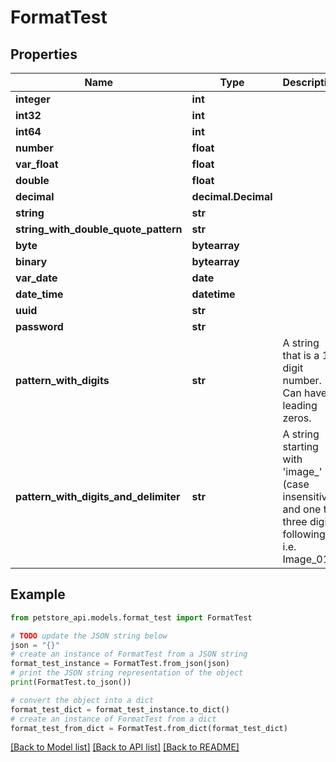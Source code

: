 # FormatTest


## Properties

Name | Type | Description | Notes
------------ | ------------- | ------------- | -------------
**integer** | **int** |  | [optional] 
**int32** | **int** |  | [optional] 
**int64** | **int** |  | [optional] 
**number** | **float** |  | 
**var_float** | **float** |  | [optional] 
**double** | **float** |  | [optional] 
**decimal** | **decimal.Decimal** |  | [optional] 
**string** | **str** |  | [optional] 
**string_with_double_quote_pattern** | **str** |  | [optional] 
**byte** | **bytearray** |  | [optional] 
**binary** | **bytearray** |  | [optional] 
**var_date** | **date** |  | 
**date_time** | **datetime** |  | [optional] 
**uuid** | **str** |  | [optional] 
**password** | **str** |  | 
**pattern_with_digits** | **str** | A string that is a 10 digit number. Can have leading zeros. | [optional] 
**pattern_with_digits_and_delimiter** | **str** | A string starting with &#39;image_&#39; (case insensitive) and one to three digits following i.e. Image_01. | [optional] 

## Example

```python
from petstore_api.models.format_test import FormatTest

# TODO update the JSON string below
json = "{}"
# create an instance of FormatTest from a JSON string
format_test_instance = FormatTest.from_json(json)
# print the JSON string representation of the object
print(FormatTest.to_json())

# convert the object into a dict
format_test_dict = format_test_instance.to_dict()
# create an instance of FormatTest from a dict
format_test_from_dict = FormatTest.from_dict(format_test_dict)
```
[[Back to Model list]](../README.md#documentation-for-models) [[Back to API list]](../README.md#documentation-for-api-endpoints) [[Back to README]](../README.md)


